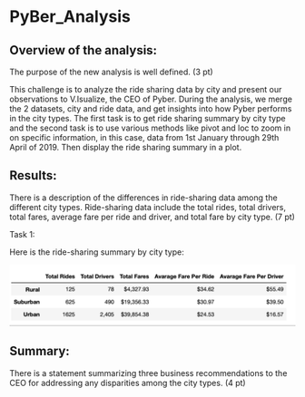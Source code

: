 # PyBer_Analysis

## Overview of the analysis:

The purpose of the new analysis is well defined. (3 pt)
	
This challenge is to analyze the ride sharing data by city and present our observations to V.Isualize, the CEO of Pyber. During the analysis, we merge the 2 datasets, city and ride data, and get insights into how Pyber performs in the city types. The first task is to get ride sharing summary by city type and the second task is to use various methods like pivot and loc to zoom in on specific information, in this case, data from 1st January through 29th April of 2019. Then display the ride sharing summary in a plot.


## Results:

There is a description of the differences in ride-sharing data among the different city types. Ride-sharing data include the total rides, total drivers, total fares, average fare per ride and driver, and total fare by city type. (7 pt)


Task 1:

Here is the ride-sharing summary by city type:

![alt text](Resources/RideShareSummary.png)



## Summary:

There is a statement summarizing three business recommendations to the CEO for addressing any disparities among the city types. (4 pt)


